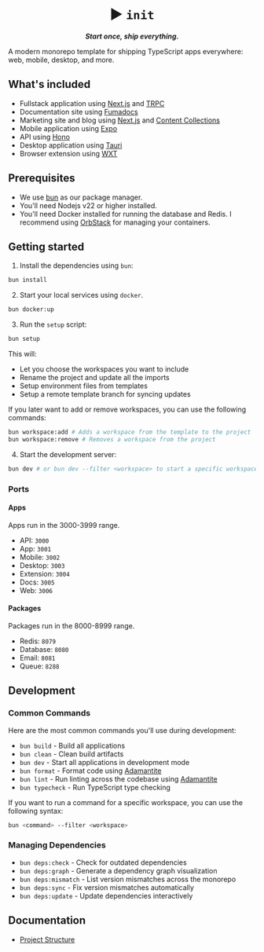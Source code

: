 <p align="center">
  <h1 align="center">▶︎ <code>init</code></h1>

  <p align="center">
    <em><strong>Start once, ship everything.</strong></em>
  </p>
</p>

A modern monorepo template for shipping TypeScript apps everywhere: web, mobile, desktop, and more.

## What's included

- Fullstack application using [Next.js](https://nextjs.org/) and [TRPC](https://trpc.io/)
- Documentation site using [Fumadocs](http://fumadocs.vercel.app)
- Marketing site and blog using [Next.js](https://nextjs.org/) and [Content Collections](https://www.content-collections.dev/)
- Mobile application using [Expo](https://expo.dev/)
- API using [Hono](https://hono.dev/)
- Desktop application using [Tauri](https://tauri.app/)
- Browser extension using [WXT](https://wxt.dev/)

## Prerequisites

- We use [bun](https://bun.sh/) as our package manager.
- You'll need Nodejs v22 or higher installed.
- You'll need Docker installed for running the database and Redis. I recommend using [OrbStack](https://orbstack.dev/) for managing your containers.

## Getting started

1. Install the dependencies using `bun`:

```bash
bun install
```

2. Start your local services using `docker`.

```bash
bun docker:up
```

3. Run the `setup` script:

```bash
bun setup
```

This will:

- Let you choose the workspaces you want to include
- Rename the project and update all the imports
- Setup environment files from templates
- Setup a remote template branch for syncing updates

If you later want to add or remove workspaces, you can use the following commands:

```bash
bun workspace:add # Adds a workspace from the template to the project
bun workspace:remove # Removes a workspace from the project
```

4. Start the development server:

```bash
bun dev # or bun dev --filter <workspace> to start a specific workspace
```

### Ports

#### Apps

Apps run in the 3000-3999 range.

- API: `3000`
- App: `3001`
- Mobile: `3002`
- Desktop: `3003`
- Extension: `3004`
- Docs: `3005`
- Web: `3006`

#### Packages

Packages run in the 8000-8999 range.

- Redis: `8079`
- Database: `8080`
- Email: `8081`
- Queue: `8288`

## Development

### Common Commands

Here are the most common commands you'll use during development:

- `bun build` - Build all applications
- `bun clean` - Clean build artifacts
- `bun dev` - Start all applications in development mode
- `bun format` - Format code using [Adamantite](https://github.com/adelrodriguez/adamantite)
- `bun lint` - Run linting across the codebase using [Adamantite](https://github.com/adelrodriguez/adamantite)
- `bun typecheck` - Run TypeScript type checking

If you want to run a command for a specific workspace, you can use the following syntax:

```bash
bun <command> --filter <workspace>
```

### Managing Dependencies

- `bun deps:check` - Check for outdated dependencies
- `bun deps:graph` - Generate a dependency graph visualization
- `bun deps:mismatch` - List version mismatches across the monorepo
- `bun deps:sync` - Fix version mismatches automatically
- `bun deps:update` - Update dependencies interactively

## Documentation

- [Project Structure](./docs/project-structure.md)
